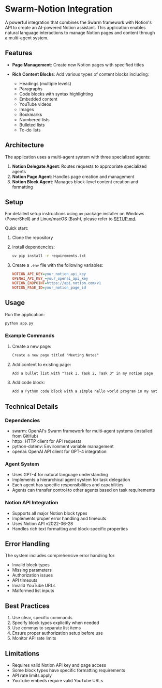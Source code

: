 # Swarm-Notion Integration

A powerful integration that combines the Swarm framework with Notion's API to create an AI-powered Notion assistant. This application enables natural language interactions to manage Notion pages and content through a multi-agent system.

## Features

- **Page Management**: Create new Notion pages with specified titles
- **Rich Content Blocks**: Add various types of content blocks including:

    - Headings (multiple levels)
    - Paragraphs
    - Code blocks with syntax highlighting
    - Embedded content
    - YouTube videos
    - Images
    - Bookmarks
    - Numbered lists
    - Bulleted lists
    - To-do lists

## Architecture

The application uses a multi-agent system with three specialized agents:

1. **Notion Delegate Agent**: Routes requests to appropriate specialized agents
2. **Notion Page Agent**: Handles page creation and management
3. **Notion Block Agent**: Manages block-level content creation and formatting

## Setup

For detailed setup instructions using `uv` package installer on Windows (PowerShell) and Linux/macOS (Bash), please refer to [SETUP.md](SETUP.md).

Quick start:

1. Clone the repository
2. Install dependencies:

    ```bash
    uv pip install -r requirements.txt
    ```

3. Create a `.env` file with the following variables:

    ```ini
    NOTION_API_KEY=your_notion_api_key
    OPENAI_API_KEY_=your_openai_api_key
    NOTION_ENDPOINT=https://api.notion.com/v1
    NOTION_PAGE_ID=your_notion_page_id
    ```

## Usage

Run the application:

```bash
python app.py
```

### Example Commands

1. Create a new page:

    ```txt
    Create a new page titled "Meeting Notes"
    ```

2. Add content to existing page:

    ```txt
    Add a bullet list with "Task 1, Task 2, Task 3" in my notion page
    ```

3. Add code block:

    ```txt
    Add a Python code block with a simple hello world program in my notion page
    ```

## Technical Details

### Dependencies

- swarm: OpenAI's Swarm framework for multi-agent systems (installed from GitHub)
- httpx: HTTP client for API requests
- python-dotenv: Environment variable management
- openai: OpenAI API client for GPT-4 integration

### Agent System

- Uses GPT-4 for natural language understanding
- Implements a hierarchical agent system for task delegation
- Each agent has specific responsibilities and capabilities
- Agents can transfer control to other agents based on task requirements

### Notion API Integration

- Supports all major Notion block types
- Implements proper error handling and timeouts
- Uses Notion API v2022-06-28
- Handles rich text formatting and block-specific properties

## Error Handling

The system includes comprehensive error handling for:

- Invalid block types
- Missing parameters
- Authorization issues
- API timeouts
- Invalid YouTube URLs
- Malformed list inputs

## Best Practices

1. Use clear, specific commands
2. Specify block types explicitly when needed
3. Use commas to separate list items
4. Ensure proper authorization setup before use
5. Monitor API rate limits

## Limitations

- Requires valid Notion API key and page access
- Some block types have specific formatting requirements
- API rate limits apply
- YouTube embeds require valid YouTube URLs
